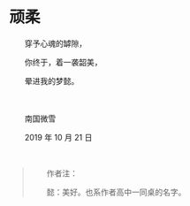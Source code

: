 # 顽柔

　　穿予心魂的罅隙，

　　你终于，着一袭韶美，

　　晕进我的梦懿。

<br>

<br>
　　南国微雪

　　2019 年 10 月 21 日

<br>

> 　　作者注：
>
> 　　懿：美好。也系作者高中一同桌的名字。
>

